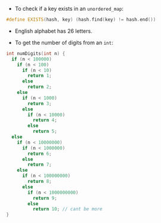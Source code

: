 - To check if a key exists in an `unordered_map`:

```Cpp
#define EXISTS(hash, key) (hash.find(key) != hash.end())
```

- English alphabet has 26 letters.

- To get the number of digits from an `int`:

```C
int numDigits(int n) {
  if (n < 100000) 
    if (n < 100)
      if (n < 10)
        return 1;
      else
        return 2;
    else
      if (n < 1000)
        return 3;
      else
        if (n < 10000)
          return 4;
        else
          return 5;
  else
    if (n < 10000000) 
      if (n < 1000000)
        return 6;
      else
        return 7;
    else 
      if (n < 100000000)
        return 8;
      else 
        if (n < 1000000000)
          return 9;
        else
          return 10; // cant be more
}
```